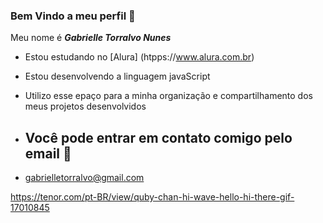### Bem Vindo a meu perfil 🐝

Meu nome é ***Gabrielle Torralvo Nunes***

- Estou estudando no [Alura] (htpps://www.alura.com.br)
- Estou desenvolvendo a linguagem javaScript
- Utilizo esse epaço para a minha organização e compartilhamento dos meus projetos desenvolvidos

- ## Você pode entrar em contato comigo pelo email 📧

- gabrielletorralvo@gmail.com

 https://tenor.com/pt-BR/view/quby-chan-hi-wave-hello-hi-there-gif-17010845 
  
  
 
